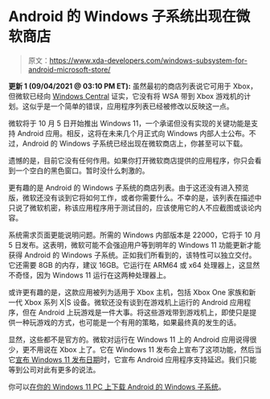 # Android 的 Windows 子系统出现在微软商店

> 原文：<https://www.xda-developers.com/windows-subsystem-for-android-microsoft-store/>

**更新 1 (09/04/2021 @ 03:10 PM ET):** 虽然最初的商店列表说它可用于 Xbox，但微软已经向 [Windows Central](https://www.windowscentral.com/no-xbox-not-getting-windows-11-android-subsystem) 证实，它没有将 WSA 带到 Xbox 游戏机的计划。这似乎是一个简单的错误，应用程序列表已经被修改以反映这一点。

微软将于 10 月 5 日开始推出 Windows 11，一个承诺但没有实现的关键功能是支持 Android 应用。相反，这将在未来几个月正式向 Windows 内部人士公布。不过，Android 的 Windows 子系统已经出现在微软商店上，你甚至可以下载。

遗憾的是，目前它没有任何作用。如果你打开微软商店提供的应用程序，你只会看到一个空白的黑色窗口。暂时没什么刺激的。

更有趣的是 Android 的 Windows 子系统的商店列表。由于这还没有进入预览版，微软还没有谈到它将如何工作，或者你需要什么。不幸的是，该列表在描述中只说了微软机密，称该应用程序用于测试目的，应该使用它的人不应截图或谈论内容。

系统需求页面更能说明问题。所需的 Windows 内部版本是 22000，它将于 10 月 5 日发布。这表明，微软可能不会强迫用户等到明年的 Windows 11 功能更新才能获得 Android 的 Windows 子系统。正如我们所看到的，该特性可以独立交付。它还需要 8GB 的内存，建议 16GB。它运行在 ARM64 或 x64 处理器上，这显然不奇怪，因为 Windows 11 运行在这两种处理器上。

或许更有趣的是，这款应用被列为适用于 Xbox 主机，包括 Xbox One 家族和新一代 Xbox 系列 X|S 设备。微软还没有谈到在游戏机上运行的 Android 应用程序，但在 Android 上玩游戏是一件大事。将这些游戏带到游戏机上，即使只是提供一种玩游戏的方式，也可能是一个有用的策略，如果最终真的发生的话。

显然，这些都不是官方的。微软对运行在 Windows 11 上的 Android 应用说得很少，更不用说在 Xbox 上了。它在 Windows 11 发布会上宣布了这项功能，然后当它[宣布 Windows 11 发布日期](https://www.xda-developers.com/windows-11-release-date-october-5/)时，它宣布 Android 应用程序支持延迟。我们只能等到公司对此有更多的说法。

你可以[在你的 Windows 11 PC 上下载 Android 的 Windows 子系统](https://www.microsoft.com/en-us/p/windows-subsystem-for-android/9p3395vx91nr?activetab=pivot:regionofsystemrequirementstab)。